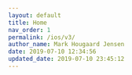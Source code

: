 ```yaml
---
layout: default
title: Home
nav_order: 1
permalink: /ios/v3/
author_name: Mark Hougaard Jensen
date: 2019-07-10 12:34:56
updated_date: 2019-07-10 23:45:12
---
```

